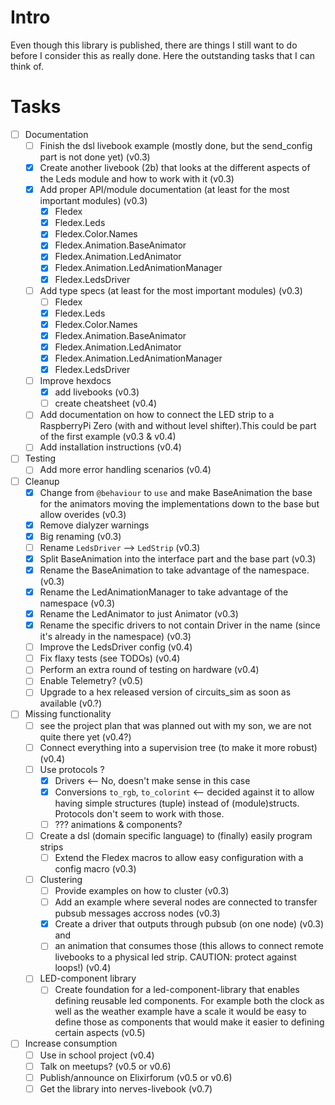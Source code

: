 # Intro
Even though this library is published, there are things I still want to do before I consider this as really done. Here the outstanding tasks that I can think of.

# Tasks
- [ ] Documentation
  - [ ] Finish the dsl livebook example (mostly done, but the send_config part is not done yet) (v0.3)
  - [x] Create another livebook (2b) that looks at the different aspects of the Leds module and how to work with it (v0.3)
  - [x] Add proper API/module documentation (at least for the most important modules) (v0.3)
    - [x] Fledex
    - [x] Fledex.Leds
    - [x] Fledex.Color.Names
    - [x] Fledex.Animation.BaseAnimator
    - [x] Fledex.Animation.LedAnimator
    - [x] Fledex.Animation.LedAnimationManager
    - [x] Fledex.LedsDriver
  - [ ] Add type specs (at least for the most important modules) (v0.3)
    - [ ] Fledex
    - [x] Fledex.Leds
    - [x] Fledex.Color.Names
    - [x] Fledex.Animation.BaseAnimator
    - [x] Fledex.Animation.LedAnimator
    - [x] Fledex.Animation.LedAnimationManager
    - [x] Fledex.LedsDriver
  - [ ] Improve hexdocs
    - [x] add livebooks (v0.3)
    - [ ] create cheatsheet (v0.4)
  - [ ] Add documentation on how to connect the LED strip to a RaspberryPi Zero (with and without level shifter).This could be part of the first example (v0.3 & v0.4)
  - [ ] Add installation instructions (v0.4)
- [ ] Testing
  - [ ] Add more error handling scenarios (v0.4)
- [ ] Cleanup
  - [x] Change from `@behaviour` to `use` and make BaseAnimation the base for the animators
        moving the implementations down to the base but allow overides (v0.3)
  - [x] Remove dialyzer warnings
  - [x] Big renaming (v0.3)
  - [ ] Rename `LedsDriver` --> `LedStrip` (v0.3)
  - [x] Split BaseAnimation into the interface part and the base part (v0.3)
  - [x] Rename the BaseAnimation to take advantage of the namespace. (v0.3)
  - [x] Rename the LedAnimationManager to take advantage of the namespace (v0.3)
  - [x] Rename the LedAnimator to just Animator (v0.3)
  - [x] Rename the specific drivers to not contain Driver in the name (since it's already in the namespace) (v0.3)
  - [ ] Improve the LedsDriver config (v0.4)
  - [ ] Fix flaxy tests (see TODOs) (v0.4)
  - [ ] Perform an extra round of testing on hardware (v0.4)
  - [ ] Enable Telemetry? (v0.5)
  - [ ] Upgrade to a hex released version of circuits_sim as soon as available (v0.?)
- [ ] Missing functionality
  - [ ] see the project plan that was planned out with my son, we are not quite there yet (v0.4?)
  - [ ] Connect everything into a supervision tree (to make it more robust) (v0.4)
  - [ ] Use protocols ?
    - [x] Drivers <-- No, doesn't make sense in this case
    - [x] Conversions `to_rgb`, `to_colorint` <-- decided against it to allow having simple structures (tuple) instead of (module)structs. Protocols don't seem to work with those.
    - [ ] ??? animations & components?
  - [ ] Create a dsl (domain specific language) to (finally) easily program strips
    - [ ] Extend the Fledex macros to allow easy configuration with a config macro (v0.3)
  - [ ] Clustering
    - [ ] Provide examples on how to cluster (v0.3)
    - [ ] Add an example where several nodes are connected to transfer pubsub messages accross nodes (v0.3)
    - [x] Create a driver that outputs through pubsub (on one node) (v0.3) and 
    - [ ] an animation that consumes those (this allows to connect remote livebooks to a physical led strip. CAUTION: protect against loops!) (v0.4)
  - [ ] LED-component library
    - [ ] Create foundation for a led-component-library that enables defining reusable led components. For example both the clock as well as the weather example have a scale it would be easy to define those as components that would make it easier to defining certain aspects (v0.5)
- [ ] Increase consumption
  - [ ] Use in school project (v0.4)
  - [ ] Talk on meetups? (v0.5 or v0.6)
  - [ ] Publish/announce on Elixirforum (v0.5 or v0.6)
  - [ ] Get the library into nerves-livebook (v0.7)

